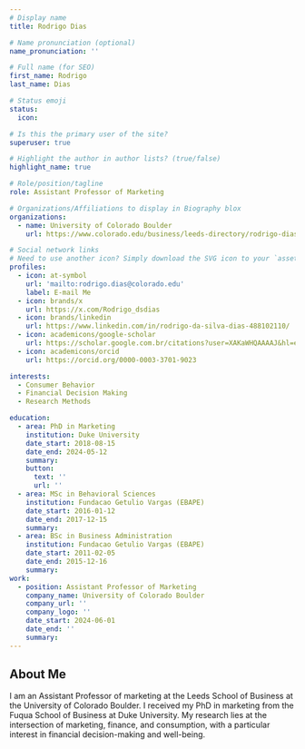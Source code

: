 ```yaml
---
# Display name
title: Rodrigo Dias

# Name pronunciation (optional)
name_pronunciation: ''

# Full name (for SEO)
first_name: Rodrigo
last_name: Dias

# Status emoji
status:
  icon: 

# Is this the primary user of the site?
superuser: true

# Highlight the author in author lists? (true/false)
highlight_name: true

# Role/position/tagline
role: Assistant Professor of Marketing

# Organizations/Affiliations to display in Biography blox
organizations:
  - name: University of Colorado Boulder
    url: https://www.colorado.edu/business/leeds-directory/rodrigo-dias

# Social network links
# Need to use another icon? Simply download the SVG icon to your `assets/media/icons/` folder.
profiles:
  - icon: at-symbol
    url: 'mailto:rodrigo.dias@colorado.edu'
    label: E-mail Me
  - icon: brands/x
    url: https://x.com/Rodrigo_dsdias
  - icon: brands/linkedin
    url: https://www.linkedin.com/in/rodrigo-da-silva-dias-488102110/
  - icon: academicons/google-scholar
    url: https://scholar.google.com.br/citations?user=XAKaWHQAAAAJ&hl=en
  - icon: academicons/orcid
    url: https://orcid.org/0000-0003-3701-9023

interests:
  - Consumer Behavior
  - Financial Decision Making
  - Research Methods

education:
  - area: PhD in Marketing
    institution: Duke University
    date_start: 2018-08-15
    date_end: 2024-05-12
    summary:  
    button:
      text: ''
      url: ''
  - area: MSc in Behavioral Sciences
    institution: Fundacao Getulio Vargas (EBAPE)
    date_start: 2016-01-12
    date_end: 2017-12-15
    summary:
  - area: BSc in Business Administration
    institution: Fundacao Getulio Vargas (EBAPE)
    date_start: 2011-02-05
    date_end: 2015-12-16
    summary:
work:
  - position: Assistant Professor of Marketing
    company_name: University of Colorado Boulder
    company_url: ''
    company_logo: ''
    date_start: 2024-06-01
    date_end: ''
    summary:
---
```


## About Me

I am an Assistant Professor of marketing at the Leeds School of Business at the University of Colorado Boulder. I received my PhD in marketing from the Fuqua School of Business at Duke University. My research lies at the intersection of marketing, finance, and consumption, with a particular interest in financial decision-making and well-being. 
